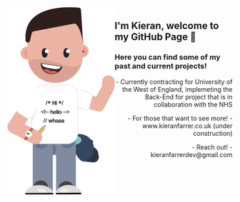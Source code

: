 
<img align="left" src="https://github.com/KieranFarrerDev/KieranFarrerDev/blob/master/Webp.net-resizeimage (1).png" />

## I'm Kieran, welcome to my GitHub Page 👋

### Here you can find some of my past and current projects! 

<div style="text-align: right">  
   <p> - Currently contracting for University of the West of England, implemeting the Back-End for project that is in collaboration with the NHS </p>
   <p> - For those that want to see more! - www.kieranfarrer.co.uk (under construction) </p>
   <p> - Reach out! - kieranfarrerdev@gmail.com </p>
</div>

<!--
**KieranFarrerDev/KieranFarrerDev** is a ✨ _special_ ✨ repository because its `README.md` (this file) appears on your GitHub profile.




Here are some ideas to get you started:
- My Up to date [Curriculum Vitae]()

- 🔭 I’m currently working on ...
- 🌱 I’m currently learning ...
- 👯 I’m looking to collaborate on ...
- 🤔 I’m looking for help with ...
- 💬 Ask me about ...
- 📫 How to reach me: ...
- 😄 Pronouns: ...
- ⚡ Fun fact: ...
-->
